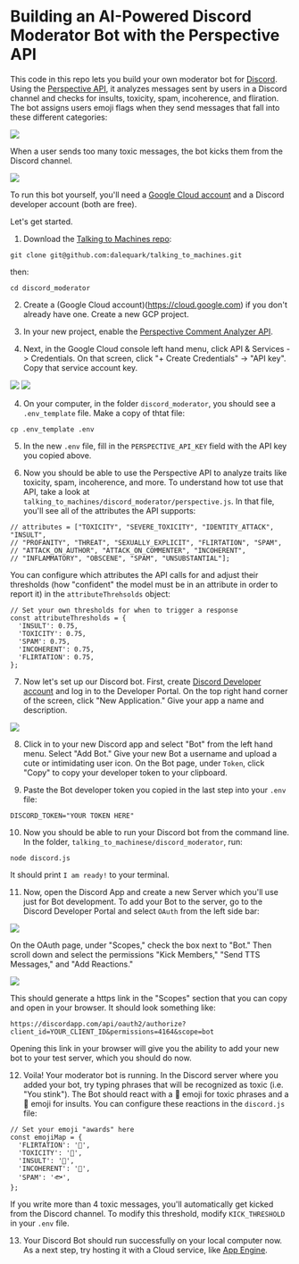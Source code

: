 # Building an AI-Powered Discord Moderator Bot with the Perspective API

This code in this repo lets you build your own moderator bot for 
[Discord](discordapp.com). Using the [Perspective API](perspectiveapi.com),
it analyzes messages sent by users in a Discord channel and checks for
insults, toxicity, spam, incoherence, and fliration. The bot assigns users
emoji flags when they send messages that fall into these different categories:

![](https://storage.googleapis.com/blogstuff/discord_emojis.png-04-13-2020_1)

When a user sends too many toxic messages, the bot kicks them from the Discord channel.

![](https://storage.googleapis.com/blogstuff/discord_ban.png-04-13-2020_0)

To run this bot yourself, you'll need a [Google Cloud account](https://cloud.google.com/) and a Discord developer account (both are free).

Let's get started.

1. Download the [Talking to Machines repo](https://github.com/dalequark/talking_to_machines):

`git clone git@github.com:dalequark/talking_to_machines.git`

then:

`cd discord_moderator`

2. Create a (Google Cloud account)(https://cloud.google.com) if you don't already have one. Create
a new GCP project.

2. In your new project, enable the [Perspective Comment Analyzer API](https://console.cloud.google.com/apis/api/commentanalyzer.googleapis.com/overview).

3. Next, in the Google Cloud console left hand menu, click API & Services -> Credentials. On that screen, click "+ Create Credentials" -> "API key". Copy that service account key.

![](https://storage.googleapis.com/blogstuff/api_credentials.png-04-13-2020_1)
![](gs://blogstuff/generate_api_key.png-04-13-2020_0)

4. On your computer, in the folder `discord_moderator`, you should see a `.env_template` file. 
Make a copy of thtat file:

`cp .env_template .env`

5. In the new `.env` file, fill in the `PERSPECTIVE_API_KEY` field with the API key you copied above.

6. Now you should be able to use the Perspective API to analyze traits like toxicity, spam,
incoherence, and more. To understand how tot use that API, take a look at 
`talking_to_machines/discord_moderator/perspective.js`. In that file, you'll see all of the
attributes the API supports:

```// Some supported attributes
// attributes = ["TOXICITY", "SEVERE_TOXICITY", "IDENTITY_ATTACK", "INSULT",
// "PROFANITY", "THREAT", "SEXUALLY_EXPLICIT", "FLIRTATION", "SPAM",
// "ATTACK_ON_AUTHOR", "ATTACK_ON_COMMENTER", "INCOHERENT",
// "INFLAMMATORY", "OBSCENE", "SPAM", "UNSUBSTANTIAL"];
```

You can configure which attributes the API calls for and adjust their thresholds
(how "confident" the model must be in an attribute in order to report it) in the
`attributeThrehsolds` object:

```
// Set your own thresholds for when to trigger a response
const attributeThresholds = {
  'INSULT': 0.75,
  'TOXICITY': 0.75,
  'SPAM': 0.75,
  'INCOHERENT': 0.75,
  'FLIRTATION': 0.75,
};
```

7. Now let's set up our Discord bot. First, create [Discord Developer account](https://discordapp.com/developers) and log in to the Developer Portal. On the top right hand corner of the screen, click "New Application." Give your app a name and description.

![](https://storage.googleapis.com/blogstuff/discord_new_app.png-04-13-2020_0)

8. Click in to your new Discord app and select "Bot" from the left hand menu. Select "Add Bot." Give your new Bot a username and upload a cute or intimidating user icon. On the Bot page, under `Token`, click "Copy" to copy your developer token to your clipboard.

9. Paste the Bot developer token you copied in the last step into your `.env` file:

`DISCORD_TOKEN="YOUR TOKEN HERE"`

10. Now you should be able to run your Discord bot from the command line. In the folder, `talking_to_machinese/discord_moderator`, run:

`node discord.js`

It should print `I am ready!` to your terminal.

11. Now, open the Discord App and create a new Server which you'll use just for Bot development. To add your Bot to the server, go to the Discord Developer Portal and select `OAuth` from the left side bar:

![](https://storage.googleapis.com/blogstuff/oauth.png-04-13-2020_0)

On the OAuth page, under "Scopes," check the box next to "Bot." Then scroll down and select the permissions "Kick Members," "Send TTS Messages," and "Add Reactions."

![](https://storage.googleapis.com/blogstuff/oauth_discord_checklist.png-04-13-2020_1)

This should generate a https link in the "Scopes" section that you can copy and open in your browser. It should look something like:

`https://discordapp.com/api/oauth2/authorize?client_id=YOUR_CLIENT_ID&permissions=4164&scope=bot`

Opening this link in your browser will give you the ability to add your new bot to your test server, which you should do now.

12. Voila! Your moderator bot is running. In the Discord server where you added your bot, try typing
phrases that will be recognized as toxic (i.e. "You stink"). The Bot should react with a 🧨 emoji 
for toxic phrases and a 👊 emoji for insults. You can configure these reactions in the `discord.js` file:

```
// Set your emoji "awards" here
const emojiMap = {
  'FLIRTATION': '💋',
  'TOXICITY': '🧨',
  'INSULT': '👊',
  'INCOHERENT': '🤪',
  'SPAM': '🐟',
};
```

If you write more than 4 toxic messages, you'll automatically get kicked from the Discord channel.
To modify this threshold, modify `KICK_THRESHOLD` in your `.env` file.

13. Your Discord Bot should run successfully on your local computer now. As a next step, try hosting it with a Cloud service, like [App Engine](https://cloud.google.com/appengine).


